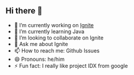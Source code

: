 ## Hi there 👋



- 🔭 I’m currently working on [Ignite](https://github.com/Neven-Corp/Ignite)
- 🌱 I’m currently learning Java
- 👯 I’m looking to collaborate on Ignite
- 💬 Ask me about Ignite
- 📫 How to reach me: Github Issues
- 😄 Pronouns: he/him
- ⚡ Fun fact: I really like project IDX from google

